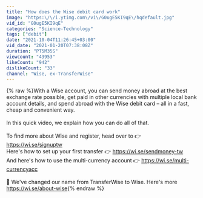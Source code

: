 ```yaml
---
title: "How does the Wise debit card work"
image: "https:\/\/i.ytimg.com\/vi\/G0ugE5KI9qE\/hqdefault.jpg"
vid_id: "G0ugE5KI9qE"
categories: "Science-Technology"
tags: ["debit"]
date: "2021-10-04T11:26:45+03:00"
vid_date: "2021-01-20T07:38:08Z"
duration: "PT5M35S"
viewcount: "43953"
likeCount: "942"
dislikeCount: "33"
channel: "Wise, ex-TransferWise"
---
```

{% raw %}With a Wise account, you can send money abroad at the best exchange rate possible, get paid in other currencies with multiple local bank account details, and spend abroad with the Wise debit card – all in a fast, cheap and convenient way.<br /><br />In this quick video, we explain how you can do all of that. <br /><br />To find more about Wise and register, head over to 👉 <a rel="nofollow" target="blank" href="https://wi.se/signuptw">https://wi.se/signuptw</a><br />Here's how to set up your first transfer 👉 <a rel="nofollow" target="blank" href="https://wi.se/sendmoney-tw">https://wi.se/sendmoney-tw</a><br />And here's how to use the multi-currency account 👉 <a rel="nofollow" target="blank" href="https://wi.se/multi-currencyacc">https://wi.se/multi-currencyacc</a><br /><br />🚨 We've changed our name from TransferWise to Wise. Here's more <a rel="nofollow" target="blank" href="https://wi.se/about-wise">https://wi.se/about-wise</a>{% endraw %}
